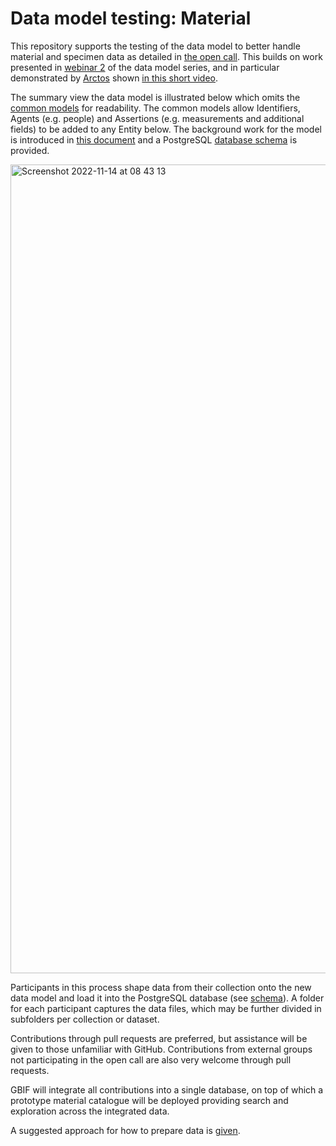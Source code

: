 # Data model testing: Material

This repository supports the testing of the data model to better handle material and specimen data as detailed in [the open call](https://www.gbif.org/news/2ZQI4f1AtimpT5gd3qk9pd/call-for-proposals-to-help-mature-and-test-how-specimens-are-handled-in-gbifs-emerging-unified-data-model). This builds on work presented in [webinar 2](https://vimeo.com/728051381) of the data model series, and in particular demonstrated by [Arctos](https://arctosdb.org/) shown [in this short video](https://vimeo.com/727320677).

The summary view the data model is illustrated below which omits the [common models](https://docs.google.com/document/d/1ZTMt-V3U0D0761bqqogeN58MjuHhIs_Kisu6CRtl-uA) for readability. The common models allow Identifiers, Agents (e.g. people) and Assertions (e.g. measurements and additional fields) to be added to any Entity below. The background work for the model is introduced in [this document](https://docs.google.com/document/d/1QpXwole_j32QZAg6ddqOrAB5OOdqVJKdoKKzz06CK-o/edit) and a PostgreSQL [database schema](./schema.sql) is provided.

<img width="1294" alt="Screenshot 2022-11-14 at 08 43 13" src="https://user-images.githubusercontent.com/237221/201602907-f8c1893e-3ba9-408e-a5d2-1dff3f626715.png">

Participants in this process shape data from their collection onto the new data model and load it into the PostgreSQL database (see [schema](./schema.sql)). A folder for each participant captures the data files, which may be further divided in subfolders per collection or dataset.

Contributions through pull requests are preferred, but assistance will be given to those unfamiliar with GitHub. Contributions from external groups not participating in the open call are also very welcome through pull requests.

GBIF will integrate all contributions into a single database, on top of which a prototype material catalogue will be deployed providing search and exploration across the integrated data.

A suggested approach for how to prepare data is [given](./data-mapping.md).
